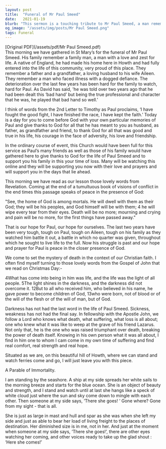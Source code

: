 ```yaml
---
layout: post
title:  "Funeral of Mr Paul Smeed"
date:   2021-01-19
blurb: "This sermon is a touching tribute to Mr Paul Smeed, a man remembered for his love for life, his family, and his community. Despite his illness, he faced life with courage and determination. The sermon offers comfort and hope, reminding us of the Christian belief in life after death and the promise of peace in the presence of God."
og_image: "/assets/img/posts/Mr Paul Smeed.png"
tags: Funeral
---
```

[Original PDF](/assets/pdf/Mr Paul Smeed.pdf)    
This morning we have gathered in St Mary’s for the funeral of Mr Paul Smeed. His family remember a family man, a man with a love and zest for life. A native of England, he had made his home here in Howth and had fully entered into the life of this community, very proud of this place. They remember a father and a grandfather, a loving husband to his wife Aileen. They remember a man who faced illness with a dogged defiance. The deterioration over the last few years has been hard for the family to watch, hard for Paul. As David has said, 'he was told over two years ago that he had been dealt this ‘bad hand’ but being the true professional and character that he was, he played that bad hand so well.’

I think of words from the 2nd Letter to Timothy as Paul proclaims, ‘I have fought the good fight, I have finished the race, I have kept the faith.’ Today is a day for you to come before God with your own particular memories of Paul and give thanks to God for all that he has meant to you as husband, as father, as grandfather and friend, to thank God for all that was good and true in his life, his courage in the face of adversity, his love and friendship.

In the ordinary course of event, this Church would have been full for this service as Paul’s many friends as well as those of his family would have gathered here to give thanks to God for the life of Paul Smeed and to support you his family in this your time of loss. Many will be watching this online and they will be supporting you now with their love and prayers and will support you in the days that lie ahead.

This morning we have read as our lesson those lovely words from Revelation. Coming at the end of a tumultuous book of visions of conflict in the end times this passage speaks of peace in the presence of God:

"See, the home of God is among mortals.
He will dwell with them as their God;
they will be his peoples,
and God himself will be with them;
4 he will wipe every tear from their eyes.
Death will be no more;
mourning and crying and pain will be no more,
for the first things have passed away."

That is our hope for Paul, our hope for ourselves. The last two years have been very tough, tough on Paul, tough on Aileen, tough on his family as they watched him battle it out, a battle in which no quarter was given, throughout which he sought to live life to the full. Now his struggle is past and our hope and prayer for Paul is peace in the closer presence of God.

We come to set the mystery of death in the context of our Christian faith. I often find myself turning to those lovely words from the Gospel of John that we read on Christmas Day:-

4What has come into being in him was life, and the life was the light of all people. 5The light shines in the darkness, and the darkness did not overcome it.
12But to all who received him, who believed in his name, he gave power to become children of God, 13who were born, not of blood or of the will of the flesh or of the will of man, but of God.

Darkness has not had the last word in the life of Paul Smeed. Sickness, weakness has not had the final say. In fellowship with the Apostle John, we follow a Lord who knows what death, what suffering, what loss is all about; one who knew what it was like to weep at the grave of his friend Lazarus. Not only that, he is the one who was raised triumphant over death, breaking the power of death itself. Knowing in his own person what it was all about, I find in him one to whom I cam come in my own time of suffering and find real comfort, real strength and real hope.

Situated as we are, on this beautiful hill of Howth, where we can stand and watch ferries come and go, I will just leave you with this piece.

A Parable of Immortality.

I am standing by the seashore.
A ship at my side spreads her white sails to the morning breeze and starts for the blue ocean.
She is an object of beauty and strength, and I stand and watch until at last she hangs like a speck of white cloud just where the sun and sky come down to mingle with each other.
Then someone at my side says, ‘There she goes! ‘
Gone where? Gone from my sight - that is all.

She is just as large in mast and hull and spar as she was when she left my side and just as able to bear her load of living freight to the places of destination.
Her diminished size is in me, not in her.
And just at the moment when someone at my side says, ‘There she goes!’,
there are other eyes watching her coming, and other voices ready to take up the glad shout :
‘Here she comes!’
